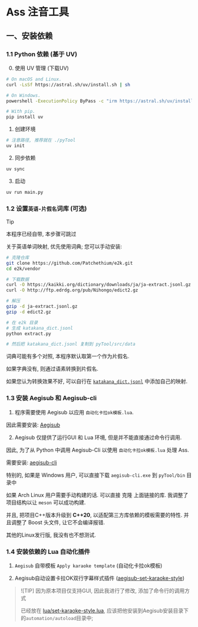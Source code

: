 # Ass 注音工具
## 一、安装依赖
### 1.1 Python 依赖 (基于 UV)

0. 使用 UV 管理 (下载UV)

```bash
# On macOS and Linux.
curl -LsSf https://astral.sh/uv/install.sh | sh

# On Windows.
powershell -ExecutionPolicy ByPass -c "irm https://astral.sh/uv/install.ps1 | iex"

# With pip.
pip install uv
```

1. 创建环境

```bash
# 注意路径, 推荐就在 ./pyTool
uv init
```

2. 同步依赖

```bash
uv sync
```

3. 启动

```bash
uv run main.py
```

### 1.2 设置`英语-片假名`词库 (可选)

> [!TIP]
> 本程序已经自带, 本步骤可跳过

关于英语单词映射, 优先使用词典; 您可以手动安装:

```bash
# 克隆仓库
git clone https://github.com/Patchethium/e2k.git
cd e2k/vendor

# 下载数据
curl -O https://kaikki.org/dictionary/downloads/ja/ja-extract.jsonl.gz
curl -O http://ftp.edrdg.org/pub/Nihongo/edict2.gz

# 解压
gzip -d ja-extract.jsonl.gz
gzip -d edict2.gz

# 在 e2k 目录
# 生成 katakana_dict.jsonl
python extract.py

# 然后把 katakana_dict.jsonl 复制到 pyTool/src/data
```

词典可能有多个对照, 本程序默认取第一个作为片假名.

如果字典没有, 则通过语素转换到片假名.

如果您认为转换效果不好, 可以自行在 [`katakana_dict.jsonl`](./src/data/katakana_dict.jsonl) 中添加自己的映射.

### 1.3 安装 Aegisub 和 Aegisub-cli

1. 程序需要使用 Aegisub 以应用 `自动化卡拉ok模板.lua`.

因此需要安装: [Aegisub](https://github.com/TypesettingTools/Aegisub/releases)

2. Aegisub 仅提供了运行GUI 和 Lua 环境, 但是并不能直接通过命令行调用.

因此, 为了从 Python 中调用 Aegisub-Cli 以使用 `自动化卡拉ok模板.lua` 处理 Ass.

需要安装: [aegisub-cli](https://github.com/HengXin666/aegisub-cli)

特别的, 如果是 Windows 用户, 可以直接下载 `aegisub-cli.exe` 到 `pyTool/bin` 目录中

如果 Arch Linux 用户需要手动构建的话. 可以直接 克隆 上面链接的库. 我调整了项目结构以让 `meson` 可以成功构建.

并且, 把项目C++版本升级到 **C++20**, 以适配第三方库依赖的模板需要的特性. 并且调整了 Boost 头文件, 让它不会编译报错.

其他的Linux发行版, 我没有也不想测试.

### 1.4 安装依赖的 Lua 自动化插件

1. `Aegisub` 自带模板 `Apply karaoke template` (自动化卡拉ok模板)

2. Aegisub自动设置卡拉OK双行字幕样式插件 ([aegisub-set-karaoke-style](https://github.com/MichiyamaKaren/aegisub-set-karaoke-style)) 

> ![TIP]
> 因为原本项目仅支持GUI, 因此我进行了修改, 添加了命令行的调用方式
> 
> 已经放在 [lua/set-karaoke-style.lua](./lua/set-karaoke-style.lua), 应该把他安装到Aegisub安装目录下的`automation/autoload`目录中;